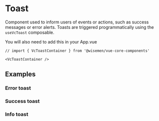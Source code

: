 # Toast

Component used to inform users of events or actions, such as success messages or error alerts. Toasts are triggered programmatically using the `useVcToast` composable.

You will also need to add this in your App.vue
```vue
// import { VcToastContainer } from '@wisemen/vue-core-components'

<VcToastContainer />
```

<ComponentPreview name="toast/examples/main" />

<!-- @include: ./toast-meta.md -->

## Examples

### Error toast
<ComponentPreview name="toast/examples/error" />

### Success toast
<ComponentPreview name="toast/examples/success" />

### Info toast
<ComponentPreview name="toast/examples/info" />